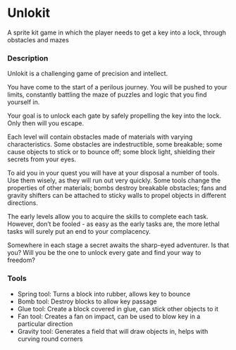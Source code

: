 # Unlokit
A sprite kit game in which the player needs to get a key into a lock, through obstacles and mazes

### Description
Unlokit is a challenging game of precision and intellect.

You have come to the start of a perilous journey.
You will be pushed to your limits, constantly battling the maze of puzzles and logic that you find yourself in.

Your goal is to unlock each gate by safely propelling the key into the lock.
Only then will you escape.

Each level will contain obstacles made of materials with varying characteristics.
Some obstacles are indestructible, some breakable; some cause objects to stick or to bounce off;
some block light, shielding their secrets from your eyes.

To aid you in your quest you will have at your disposal a number of tools.
Use them wisely, as they will run out very quickly. Some tools change the properties of other materials;
bombs destroy breakable obstacles; fans and gravity shifters can be attached to sticky walls to propel objects in different directions.

The early levels allow you to acquire the skills to complete each task.
However, don’t be fooled - as easy as the early tasks are, the more lethal tasks will surely put an end to your complacency.

Somewhere in each stage a secret awaits the sharp-eyed adventurer.
Is that you? Will you be the one to unlock every gate and find your way to freedom?

### Tools
- Spring tool: Turns a block into rubber, allows key to bounce
- Bomb tool: Destroy blocks to allow key passage
- Glue tool: Create a block covered in glue, can stick other objects to it
- Fan tool: Creates a fan on impact, can be used to blow key in a particular direction
- Gravity tool: Generates a field that will draw objects in, helps with curving round corners
